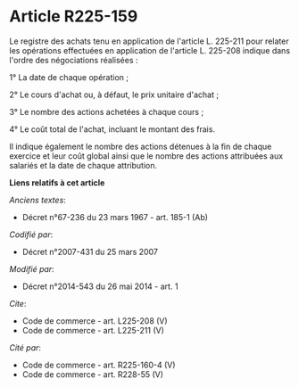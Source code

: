 # Article R225-159

Le registre des achats tenu en application de l'article L. 225-211 pour relater les opérations effectuées en application de
l'article L. 225-208 indique dans l'ordre des négociations réalisées : 

1° La date de chaque opération ; 

2° Le cours d'achat ou, à défaut, le prix unitaire d'achat ; 

3° Le nombre des actions achetées à chaque cours ; 

4° Le coût total de l'achat, incluant le montant des frais. 

Il indique également le nombre des actions détenues à la fin de chaque exercice et leur coût global ainsi que le nombre des
actions attribuées aux salariés et la date de chaque attribution.

**Liens relatifs à cet article**

_Anciens textes_:

  - Décret n°67-236 du 23 mars 1967 - art. 185-1 (Ab)

_Codifié par_:

  - Décret n°2007-431 du 25 mars 2007

_Modifié par_:

  - Décret n°2014-543 du 26 mai 2014 - art. 1

_Cite_:

  - Code de commerce - art. L225-208 (V)
  - Code de commerce - art. L225-211 (V)

_Cité par_:

  - Code de commerce - art. R225-160-4 (V)
  - Code de commerce - art. R228-55 (V)
